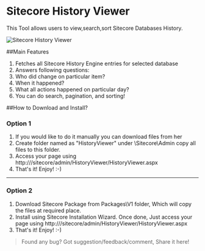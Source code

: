 Sitecore History Viewer
=============

This Tool allows users to view,search,sort Sitecore Databases History.

![Sitecore History Viewer](https://sitecorebasics.files.wordpress.com/2014/09/history-viewer-first-cut.gif "Sitecore History Viewer")


##Main Features

1. Fetches all Sitecore History Engine entries for selected database
2. Answers following questions:
 1. Who did change on particular item?
 2. When it happened?
 3. What all actions happened on particular day?
3. You can do search, pagination, and sorting!

##How to Download and Install?

### Option 1
1. If you would like to do it manually you can download files from her
2. Create folder named as "HistoryViewer" under <WEBROOT>\Sitecore\Admin copy all files to this folder.
3. Access your page using  http://<YOURHOSTNAME>/sitecore/admin/HistoryViewer/HistoryViewer.aspx
4. That's it! Enjoy! :-)

***

### Option 2
1. Download Sitecore Package from Packages\V1 folder, Which will copy the files at required place.
2. Install using Sitecore Installation Wizard. Once done, Just access your page using  http://<YOURHOSTNAME>/sitecore/admin/HistoryViewer/HistoryViewer.aspx
3. That's it! Enjoy! :-)


>Found any bug? Got suggestion/feedback/comment, Share it here!
